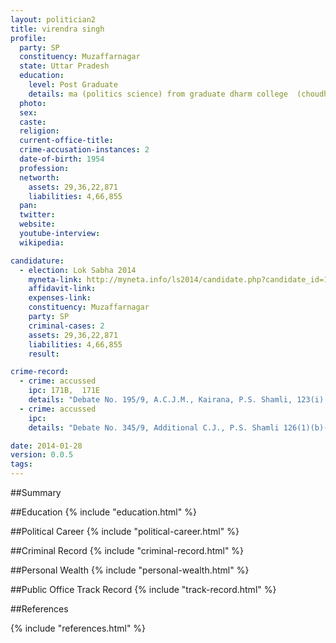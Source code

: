 ```yaml
---
layout: politician2
title: virendra singh
profile: 
  party: SP
  constituency: Muzaffarnagar
  state: Uttar Pradesh
  education: 
    level: Post Graduate
    details: ma (politics science) from graduate dharm college  (choudhary charan singh university  meerut) in 1972
  photo: 
  sex: 
  caste: 
  religion: 
  current-office-title: 
  crime-accusation-instances: 2
  date-of-birth: 1954
  profession: 
  networth: 
    assets: 29,36,22,871
    liabilities: 4,66,855
  pan: 
  twitter: 
  website: 
  youtube-interview: 
  wikipedia: 

candidature: 
  - election: Lok Sabha 2014
    myneta-link: http://myneta.info/ls2014/candidate.php?candidate_id=1618
    affidavit-link: 
    expenses-link: 
    constituency: Muzaffarnagar 
    party: SP
    criminal-cases: 2
    assets: 29,36,22,871
    liabilities: 4,66,855
    result:  

crime-record: 
  - crime: accussed
    ipc: 171B,  171E
    details: "Debate No. 195/9, A.C.J.M., Kairana, P.S. Shamli, 123(i) Representation of People Act." 
  - crime: accussed
    ipc: 
    details: "Debate No. 345/9, Additional C.J., P.S. Shamli 126(1)(b)(a)Representation of People Act." 

date: 2014-01-28
version: 0.0.5
tags: 
---
```

##Summary


##Education
{% include "education.html" %}


##Political Career
{% include "political-career.html" %}


##Criminal Record
{% include "criminal-record.html" %}


##Personal Wealth
{% include "personal-wealth.html" %}


##Public Office Track Record
{% include "track-record.html" %}


##References


{% include "references.html" %}